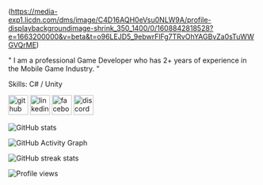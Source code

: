 (https://media-exp1.licdn.com/dms/image/C4D16AQH0eVsu0NLW9A/profile-displaybackgroundimage-shrink_350_1400/0/1608842818528?e=1663200000&v=beta&t=o96LEJD5_9ebwrFlFg7TRvOhYAGBvZa0sTuWWGVQrME)

" I am a professional Game Developer who has 2+ years of
experience in the Mobile Game Industry. ”

Skills: C# / Unity



[<img src='https://cdn.jsdelivr.net/npm/simple-icons@3.0.1/icons/github.svg' alt='github' height='40'>](https://github.com/Rulin-Rahman)  [<img src='https://cdn.jsdelivr.net/npm/simple-icons@3.0.1/icons/linkedin.svg' alt='linkedin' height='40'>](https://www.linkedin.com/in/rulin-rahman/)  [<img src='https://cdn.jsdelivr.net/npm/simple-icons@3.0.1/icons/facebook.svg' alt='facebook' height='40'>](https://www.facebook.com/profile.php?id=100009850119730)  [<img src='https://cdn.jsdelivr.net/npm/simple-icons@3.0.1/icons/discord.svg' alt='discord' height='40'>](channels/981285999185379328/981285999185379333)  

![GitHub stats](https://github-readme-stats.vercel.app/api?username=Rulin-Rahman&show_icons=true)  

![GitHub Activity Graph](https://activity-graph.herokuapp.com/graph?username=Rulin-Rahman)  

![GitHub streak stats](https://github-readme-streak-stats.herokuapp.com/?user=Rulin-Rahman)  

![Profile views](https://gpvc.arturio.dev/Rulin-Rahman)  
